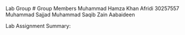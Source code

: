 Lab Group # 
Group Members
Muhammad Hamza Khan Afridi 30257557
Muhammad Sajjad
Muhammad Saqib
Zain Aabaideen

Lab Assignment Summary: